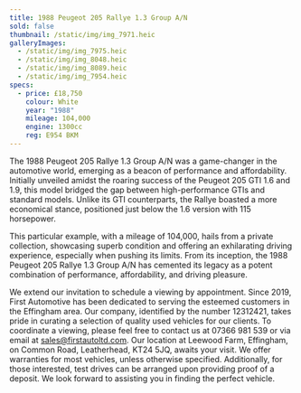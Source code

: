 ```yaml
---
title: 1988 Peugeot 205 Rallye 1.3 Group A/N
sold: false
thumbnail: /static/img/img_7971.heic
galleryImages:
  - /static/img/img_7975.heic
  - /static/img/img_8048.heic
  - /static/img/img_8089.heic
  - /static/img/img_7954.heic
specs:
  - price: £18,750
    colour: White
    year: "1988"
    mileage: 104,000
    engine: 1300cc
    reg: E954 BKM
---
```

The 1988 Peugeot 205 Rallye 1.3 Group A/N was a game-changer in the automotive world, emerging as a beacon of performance and affordability. Initially unveiled amidst the roaring success of the Peugeot 205 GTI 1.6 and 1.9, this model bridged the gap between high-performance GTIs and standard models. Unlike its GTI counterparts, the Rallye boasted a more economical stance, positioned just below the 1.6 version with 115 horsepower.

This particular example, with a mileage of 104,000, hails from a private collection, showcasing superb condition and offering an exhilarating driving experience, especially when pushing its limits. From its inception, the 1988 Peugeot 205 Rallye 1.3 Group A/N has cemented its legacy as a potent combination of performance, affordability, and driving pleasure.

We extend our invitation to schedule a viewing by appointment. Since 2019, First Automotive has been dedicated to serving the esteemed customers in the Effingham area. Our company, identified by the number 12312421, takes pride in curating a selection of quality used vehicles for our clients.
To coordinate a viewing, please feel free to contact us at 07366 981 539 or via email at sales@firstautoltd.com. Our location at Leewood Farm, Effingham, on Common Road, Leatherhead, KT24 5JQ, awaits your visit. We offer warranties for most vehicles, unless otherwise specified. Additionally, for those interested, test drives can be arranged upon providing proof of a deposit.
We look forward to assisting you in finding the perfect vehicle.